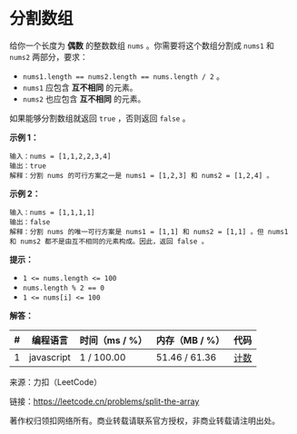 # 分割数组

给你一个长度为 **偶数** 的整数数组 `nums` 。你需要将这个数组分割成 `nums1` 和 `nums2` 两部分，要求：

- `nums1.length == nums2.length == nums.length / 2` 。
- `nums1` 应包含 **互不相同** 的元素。
- `nums2` 也应包含 **互不相同** 的元素。

如果能够分割数组就返回 `true` ，否则返回 `false` 。

**示例 1：**

```
输入：nums = [1,1,2,2,3,4]
输出：true
解释：分割 nums 的可行方案之一是 nums1 = [1,2,3] 和 nums2 = [1,2,4] 。
```

**示例 2：**

```
输入：nums = [1,1,1,1]
输出：false
解释：分割 nums 的唯一可行方案是 nums1 = [1,1] 和 nums2 = [1,1] 。但 nums1 和 nums2 都不是由互不相同的元素构成。因此，返回 false 。
```

**提示：**

- `1 <= nums.length <= 100`
- `nums.length % 2 == 0`
- `1 <= nums[i] <= 100`

**解答：**

**#**|**编程语言**|**时间（ms / %）**|**内存（MB / %）**|**代码**
--|--|--|--|--
1|javascript|1 / 100.00|51.46 / 61.36|[计数](./javascript/ac_v1.js)

来源：力扣（LeetCode）

链接：https://leetcode.cn/problems/split-the-array

著作权归领扣网络所有。商业转载请联系官方授权，非商业转载请注明出处。
